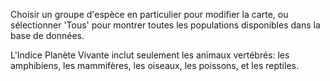 Choisir un groupe d'espèce en particulier pour modifier la carte, ou sélectionner 'Tous' pour montrer toutes les populations disponibles dans la base de données.

L'Indice Planète Vivante inclut seulement les animaux vertébrés: les amphibiens, les mammifères, les oiseaux, les poissons, et les reptiles. 
